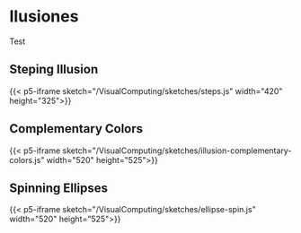 # Ilusiones

Test

## Steping Illusion

{{< p5-iframe sketch="/VisualComputing/sketches/steps.js" width="420" height="325">}}

## Complementary Colors

{{< p5-iframe sketch="/VisualComputing/sketches/illusion-complementary-colors.js" width="520" height="525">}}

## Spinning Ellipses

{{< p5-iframe sketch="/VisualComputing/sketches/ellipse-spin.js" width="520" height="525">}}